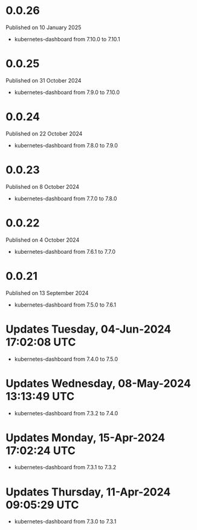 # 0.0.26

Published on 10 January 2025

- kubernetes-dashboard from 7.10.0 to 7.10.1

# 0.0.25

Published on 31 October 2024

- kubernetes-dashboard from 7.9.0 to 7.10.0

# 0.0.24

Published on 22 October 2024

- kubernetes-dashboard from 7.8.0 to 7.9.0

# 0.0.23

Published on 8 October 2024

- kubernetes-dashboard from 7.7.0 to 7.8.0

# 0.0.22

Published on 4 October 2024

- kubernetes-dashboard from 7.6.1 to 7.7.0

# 0.0.21

Published on 13 September 2024

- kubernetes-dashboard from 7.5.0 to 7.6.1

# Updates Tuesday, 04-Jun-2024 17:02:08 UTC
- kubernetes-dashboard from 7.4.0 to 7.5.0

# Updates Wednesday, 08-May-2024 13:13:49 UTC
- kubernetes-dashboard from 7.3.2 to 7.4.0

# Updates Monday, 15-Apr-2024 17:02:24 UTC
- kubernetes-dashboard from 7.3.1 to 7.3.2

# Updates Thursday, 11-Apr-2024 09:05:29 UTC
- kubernetes-dashboard from 7.3.0 to 7.3.1

